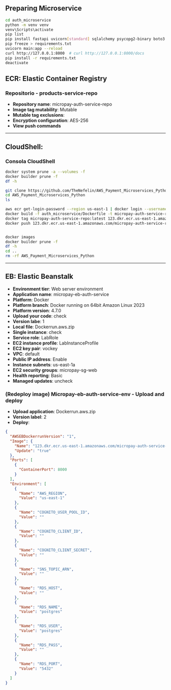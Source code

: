 
## Preparing Microservice
```sh
cd auth_microservice
python -m venv venv
venv\Scripts\activate
pip list
pip install fastapi uvicorn[standard] sqlalchemy psycopg2-binary boto3 python-dotenv pydantic[email]
pip freeze > requirements.txt
uvicorn main:app --reload
curl http://127.0.0.1:8000  # curl http://127.0.0.1:8000/docs
pip install -r requirements.txt
deactivate
```

## **ECR**: Elastic Container Registry
### Repositorio - products-service-repo
- **Repository name**: micropay-auth-service-repo
- **Image tag mutability**: Mutable
- **Mutable tag exclusions**:
- **Encryption configuration**: AES-256
- **View push commands**

---

## **CloudShell**:
### Consola CloudShell
```sh
docker system prune -a --volumes -f
docker builder prune -f
df -h
```
```sh
git clone https://github.com/TheNefelin/AWS_Payment_Microservices_Python.git
cd AWS_Payment_Microservices_Python
ls
```
```sh
aws ecr get-login-password --region us-east-1 | docker login --username AWS --password-stdin 123.dkr.ecr.us-east-1.amazonaws.com
docker build -f auth_microservice/Dockerfile -t micropay-auth-service-repo ./auth_microservice
docker tag micropay-auth-service-repo:latest 123.dkr.ecr.us-east-1.amazonaws.com/micropay-auth-service-repo:latest
docker push 123.dkr.ecr.us-east-1.amazonaws.com/micropay-auth-service-repo:latest
```
```sh

docker images
docker builder prune -f
df -h
cd ..
rm -rf AWS_Payment_Microservices_Python
```

---

## **EB**: Elastic Beanstalk
- **Environment tier**: Web server environment
- **Application name**: micropay-eb-auth-service
- **Platform**: Docker
- **Platform branch**: Docker running on 64bit Amazon Linux 2023
- **Platform version**: 4.7.0
- **Upload your code**: check
- **Version labe**: 1
- **Local file**: Dockerrun.aws.zip
- **Single instance**: check
- **Service role**: LabRole
- **EC2 instance profile**: LabInstanceProfile
- **EC2 key pair**: vockey
- **VPC**: default
- **Public IP address**: Enable
- **Instance subnets**: us-east-1a
- **EC2 security groups**: micropay-sg-web
- **Health reporting**: Basic
- **Managed updates**: uncheck

### (Redeploy image) Micropay-eb-auth-service-env - Upload and deploy
- **Upload application**: Dockerrun.aws.zip
- **Version label**: 2
- **Deploy**:

```json
{
  "AWSEBDockerrunVersion": "1",
  "Image": {
    "Name": "123.dkr.ecr.us-east-1.amazonaws.com/micropay-auth-service-repo:latest",
    "Update": "true"
  },
  "Ports": [
    {
      "ContainerPort": 8000
    }
  ],
  "Environment": [
    {
      "Name": "AWS_REGION",
      "Value": "us-east-1"
    },
    {
      "Name": "COGNITO_USER_POOL_ID",
      "Value": ""
    },
    {
      "Name": "COGNITO_CLIENT_ID",
      "Value": ""
    },
    {
      "Name": "COGNITO_CLIENT_SECRET",
      "Value": ""
    },
    {
      "Name": "SNS_TOPIC_ARN",
      "Value": ""
    },
    {
      "Name": "RDS_HOST",
      "Value": ""
    },
    {
      "Name": "RDS_NAME",
      "Value": "postgres"
    },
    {
      "Name": "RDS_USER",
      "Value": "postgres"
    },
    {
      "Name": "RDS_PASS",
      "Value": ""
    },
    {
      "Name": "RDS_PORT",
      "Value": "5432"
    }
  ]
}
```
